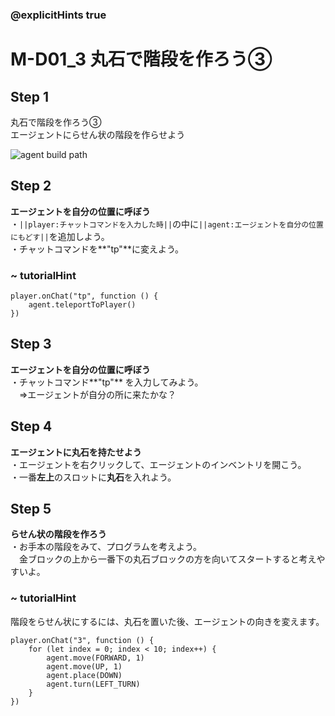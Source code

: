 ### @explicitHints true

# M-D01_3 丸石で階段を作ろう③　

## Step 1
丸石で階段を作ろう③  
エージェントにらせん状の階段を作らせよう

![agent build path](https://teck89.xsrv.jp/MEE_tutorial/img/M-D01_3.png)

## Step 2
**エージェントを自分の位置に呼ぼう**  
・``||player:チャットコマンドを入力した時||``の中に``||agent:エージェントを自分の位置にもどす||``を追加しよう。  
・チャットコマンドを**"tp"**に変えよう。

### ~ tutorialHint

```blocks
player.onChat("tp", function () {
    agent.teleportToPlayer()	
})

```

## Step 3
**エージェントを自分の位置に呼ぼう**  
・チャットコマンド**"tp"** を入力してみよう。  
　⇒エージェントが自分の所に来たかな？

## Step 4
**エージェントに丸石を持たせよう**  
・エージェントを右クリックして、エージェントのインベントリを開こう。  
・一番**左上**のスロットに**丸石**を入れよう。

## Step 5
**らせん状の階段を作ろう**  
・お手本の階段をみて、プログラムを考えよう。  
　金ブロックの上から一番下の丸石ブロックの方を向いてスタートすると考えやすいよ。


### ~ tutorialHint

階段をらせん状にするには、丸石を置いた後、エージェントの向きを変えます。

```blocks
player.onChat("3", function () {
    for (let index = 0; index < 10; index++) {
        agent.move(FORWARD, 1)
        agent.move(UP, 1)
        agent.place(DOWN)
        agent.turn(LEFT_TURN)
    }
})

```
